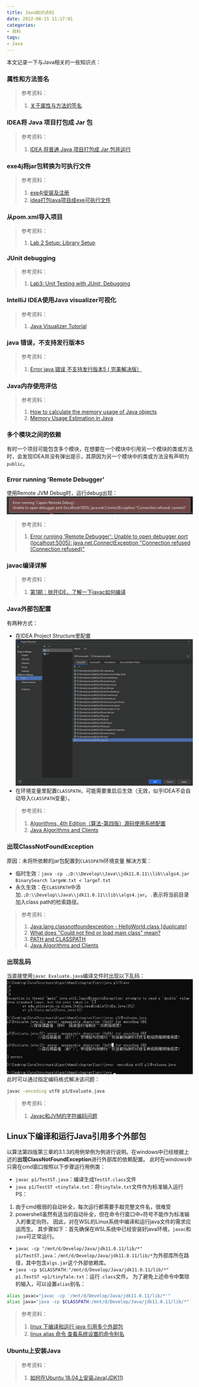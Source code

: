 ```yaml
---
title: Java知识点01
date: 2022-08-15 11:17:01
categories:
- 资料
tags:
- Java
---
```


本文记录一下与Java相关的一些知识点：
<!--more-->

### 属性和方法签名
>参考资料：
>1. [关于属性与方法的签名](https://morrisware01.gitbooks.io/android-learning-note/content/ndkkai-fa-zhi-lv/jniji-chu/shu-xing-yu-fang-fa-qian-ming.html?q=)
### IDEA将 Java 项目打包成 Jar 包
> 参考资料：
> 1. [IDEA 将普通 Java 项目打包成 Jar 包并运行](https://juejin.cn/post/7031717860003020814)
### exe4j将jar包转换为可执行文件
> 参考资料：
> 1. [exe4j安装及注册](https://www.cnblogs.com/jepson6669/p/9211208.html)
> 1. [idea打包java项目成exe可执行文件](https://blog.csdn.net/weixin_45149355/article/details/106839486)
### 从pom.xml导入项目
>参考资料：
>1. [Lab 2 Setup: Library Setup](https://sp21.datastructur.es/materials/lab/lab2setup/lab2setup)
### JUnit debugging
> 参考资料：
> 1. [Lab3: Unit Testing with JUnit, Debugging](https://sp19.datastructur.es/materials/lab/lab3/lab3)
### IntelliJ IDEA使用Java visualizer可视化
>参考资料：
>1. [Java Visualizer Tutorial](https://examples.javacodegeeks.com/java-visualizer-tutorial/)
### java 错误，不支持发行版本5
> 参考资料：
> 1. [Error java 错误 不支持发行版本5 ( 完美解决版）](https://blog.csdn.net/qq_51263533/article/details/120209830)
### Java内存使用评估
> 参考资料：
> 1. [How to calculate the memory usage of Java objects](https://www.javamex.com/tutorials/memory/object_memory_usage.shtml)
> 2. [Memory Usage Estimation in Java](http://blog.kiyanpro.com/2016/10/07/system_design/memory-usage-estimation-in-java/ "Memory Usage Estimation in Java")
### 多个模块之间的依赖
有时一个项目可能包含多个模块，在想要在一个模块中引用另一个模块的类或方法时，会发现IDEA并没有弹出提示，其原因为另一个模块中的类或方法没有声明为`public`。
### Error running 'Remote Debugger'
使用Remote JVM Debug时，运行debug出现：
![](https://raw.githubusercontent.com/Tom89757/ImageHost/main/hexo/20220924174528.png)


> 参考资料：
> 1. [Error running 'Remote Debugger': Unable to open debugger port (localhost:5005): java.net.ConnectException "Connection refused (Connection refused)"](https://stackoverflow.com/questions/53327701/error-running-remote-debugger-unable-to-open-debugger-port-localhost5005)

### javac编译详解
> 参考资料：
> 1. [第1期：抛开IDE，了解一下javac如何编译](https://imshuai.com/using-javac#)
### Java外部包配置
有两种方式：
- 在IDEA Project Structure里配置
![](https://raw.githubusercontent.com/Tom89757/ImageHost/main/hexo/20220925001124.png)
- 在环境变量里配置`CLASSPATH`，可能需要重启后生效（无效，似乎IDEA不会自动导入`CLASSPATH`变量）。
> 参考资料：
> 1. [Algorithms, 4th Edition（算法-第四版）源码使用系统配置](https://zhuanlan.zhihu.com/p/25551032)
> 2. [Java Algorithms and Clients](https://algs4.cs.princeton.edu/code/)
### 出现ClassNotFoundException
原因：未将所依赖的jar包配置到`CLASSPATH`环境变量
解决方案：
- 临时生效：`java -cp .;D:\\Develop\\Java\\jdk11.0.11\\lib\\algs4.jar BinarySearch largeW.txt < largeT.txt`
- 永久生效：在`CLASSPATH`中添加`.;D:\\Develop\\Java\\jdk11.0.11\\lib\\algs4.jar`。`.`表示将当前目录加入class path的检索路径。
> 参考资料：
> 1. [Java.lang.classnotfoundexception - HelloWorld.class [duplicate]](https://stackoverflow.com/questions/52386085/java-lang-classnotfoundexception-helloworld-class)
> 2. [What does "Could not find or load main class" mean?](https://stackoverflow.com/questions/18093928/what-does-could-not-find-or-load-main-class-mean)
> 3. [PATH and CLASSPATH](https://docs.oracle.com/javase/tutorial/essential/environment/paths.html)
> 4. [Java Algorithms and Clients](https://algs4.cs.princeton.edu/code/)
### 出现乱码
当直接使用`javac Evaluate.java`编译文件时出现以下乱码：
![](https://raw.githubusercontent.com/Tom89757/ImageHost/main/hexo/20221002095435.png)
此时可以通过指定编码格式解决该问题：
```bash
javac -encoding utf8 p3/Evaluate.java
```

> 参考资料：
> 1. [Javac和JVM的字符编码问题](https://www.cnblogs.com/jayson-jamaica/p/12695427.html)

## Linux下编译和运行Java引用多个外部包
以算法第四版第三章的3.1.3的用例举例为例进行说明。在windows中已经根据上述的**出现ClassNotFoundException**进行外部库的依赖配置。
此时在windows中只需在cmd窗口按照以下步骤运行用例类：
- `javac p1/TestST.java`：编译生成`TestST.class`文件
- `java p1/TestST <tinyTale.txt`：将`tinyTale.txt`文件作为标准输入运行
PS：
1. 由于cmd极弱的自动补全，每次运行都需要手敲完整文件名，很难受
2. powershell虽然有适当的自动补全，但在命令行窗口中`<`符号不能作为标准输入的重定向符。
因此，对在WSL的Linux系统中编译和运行java文件的需求应运而生。
其步骤如下：首先确保在WSL系统中已经安装好java环境，`javac`和`java`可正常运行。
- `javac -cp "/mnt/d/Develop/Java/jdk11.0.11/lib/*" p1/TestST.java`：`/mnt/d/Develop/Java/jdk11.0.11/lib/*`为外部库所在路径，其中包含`algs.jar`这个外部依赖库。
- `java -cp $CLASSPATH:"/mnt/d/Develop/Java/jdk11.0.11/lib/*" p1.TestST <p1/tinyTale.txt`：运行`.class`文件。
为了避免上述命令中繁琐的输入，可以设置`alias`别名：
```bash
alias javac="javac -cp '/mnt/d/Develop/Java/jdk11.0.11/lib/*'"
alias java="java -cp $CLASSPATH:/mnt/d/Develop/Java/jdk11.0.11/lib/*"
```
> 参考资料：
> 1. [linux 下编译和运行 java 引用多个外部包](https://blog.csdn.net/onebigday/article/details/123266336)
> 2. [linux alias 命令 查看系统设置的命令别名](https://www.cnblogs.com/mingerlcm/p/10791074.html)

### Ubuntu上安装Java

> 参考资料：
> 1. [如何在Ubuntu 18.04上安装Java(JDK11)](https://www.jianshu.com/p/5a25b9535016)



